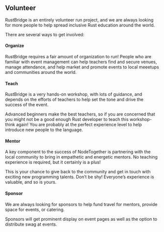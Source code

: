 ## Volunteer

RustBridge is an entirely volunteer run project, and we are always looking
for more people to help spread inclusive Rust education around the world.

There are several ways to get involved:

#### Organize

RustBridge requires a fair amount of organization to run! People who are 
familiar with event management can help teachers find and secure venues,
manage attendance, and help market and promote events to local meeetups
and communities around the world.

#### Teach

RustBridge is a very hands-on workshop, with lots of guidance, and depends
on the efforts of teachers to help set the tone and drive the success of
the event.

Advanced beginners make the best teachers, so if you are concerned that you
might not be a good enough Rust developer to teach this workshop- think again!
You are probably at the perfect experience level to help introduce new 
people to the language.

#### Mentor

A key component to the success of NodeTogether is partnering with the local
community to bring in empathetic and energetic mentors. No teaching experience
is required, but it certainly is a plus!

This is your chance to give back to the community and get in touch with exciting
new programming talents. Don’t be shy! Everyone’s experience is valuable, and so
is yours.

#### Sponsor

We are always looking for sponsors to help fund travel for mentors, provide
space for events, or catering.

Sponsors will get prominent display on event pages as well as the option to
distribute swag at events.
